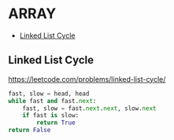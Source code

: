 # ARRAY

+ [Linked List Cycle](#linked-list-cycle)
<!---->
## Linked List Cycle

https://leetcode.com/problems/linked-list-cycle/

```python
fast, slow = head, head
while fast and fast.next:
    fast, slow = fast.next.next, slow.next
    if fast is slow:
        return True
return False
```

